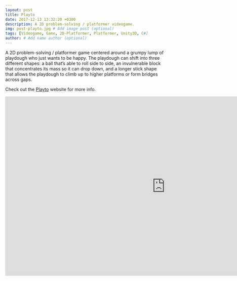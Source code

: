 ```yaml
---
layout: post
title: Playto
date: 2017-12-13 13:32:20 +0300
description: A 2D problem-solving / platformer videogame.
img: post-playto.jpg # Add image post (optional)
tags: [Videogame, Game, 2D-Platformer, Platformer, Unity3D, C#]
author: # Add name author (optional)
---
```


A 2D problem-solving / platformer game centered around a grumpy lump of playdough who just wants to be happy. The playdough can shift into three different shapes: a ball that’s able to roll side to side, an invulnerable block that concentrates its mass so it can drop down, and a longer stick shape that allows the playdough to climb up to higher platforms or form bridges across gaps.

Check out the [Playto][playto-site] website for more info.

<iframe width="1008" height="567" src="https://www.youtube.com/embed/3oDPTKcFKlY" frameborder="0" gesture="media" allow="encrypted-media" allowfullscreen></iframe>

[playto-site]: https://dreamingbento.github.io
